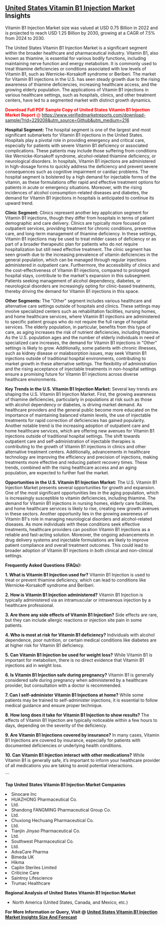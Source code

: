 <h2><a href="https://www.verifiedmarketreports.com/download-sample/?rid=229208&amp;utm_source=Github&amp;utm_medium=216" target="_blank">United States Vitamin B1 Injection Market</a> Insights</h2><p>Vitamin B1 Injection Market size was valued at USD 0.75 Billion in 2022 and is projected to reach USD 1.25 Billion by 2030, growing at a CAGR of 7.5% from 2024 to 2030.</p><p><p>The United States Vitamin B1 Injection Market is a significant segment within the broader healthcare and pharmaceutical industry. Vitamin B1, also known as thiamine, is essential for various bodily functions, including maintaining nerve function and energy metabolism. It is commonly used to treat thiamine deficiencies or conditions associated with low levels of Vitamin B1, such as Wernicke-Korsakoff syndrome or Beriberi. The market for Vitamin B1 injections in the U.S. has seen steady growth due to the rising awareness of thiamine deficiencies, increasing healthcare access, and the growing elderly population. The applications of Vitamin B1 injections in various healthcare settings, such as hospitals, clinics, and other treatment centers, have led to a segmented market with distinct growth dynamics. <p><span class=""><span style="color: #ff0000;"><strong>Download Full PDF Sample Copy of United States Vitamin B1 Injection Market Report</strong> @ </span><a href="https://www.verifiedmarketreports.com/download-sample/?rid=229208&amp;utm_source=Github&amp;utm_medium=216" target="_blank">https://www.verifiedmarketreports.com/download-sample/?rid=229208&amp;utm_source=Github&amp;utm_medium=216</a></span></p></p><p><strong>Hospital Segment:</strong> The hospital segment is one of the largest and most significant submarkets for Vitamin B1 injections in the United States. Hospitals play a pivotal role in providing emergency and critical care, especially for patients with severe Vitamin B1 deficiency or associated complications. These patients may include those suffering from conditions like Wernicke-Korsakoff syndrome, alcohol-related thiamine deficiency, or neurological disorders. In hospitals, Vitamin B1 injections are administered in high-dosage forms to quickly address the deficiency and prevent severe consequences such as cognitive impairment or cardiac problems. The hospital segment is bolstered by a high demand for injectable forms of the vitamin, as these formulations offer rapid and effective treatment options for patients in acute or emergency situations. Moreover, with the rising incidences of alcohol consumption-related diseases and diabetes, the demand for Vitamin B1 injections in hospitals is anticipated to continue its upward trend. <p><strong>Clinic Segment:</strong> Clinics represent another key application segment for Vitamin B1 injections, though they differ from hospitals in terms of patient demographic and care delivery. Clinics are typically more focused on outpatient services, providing treatment for chronic conditions, preventive care, and long-term management of thiamine deficiency. In these settings, Vitamin B1 injections may be used to treat milder cases of deficiency or as part of a broader therapeutic plan for patients who do not require hospitalization but still need effective treatment. The clinic segment has seen growth due to the increasing prevalence of vitamin deficiencies in the general population, which can be managed through regular injections administered in outpatient care. Furthermore, the accessibility of clinics and the cost-effectiveness of Vitamin B1 injections, compared to prolonged hospital stays, contribute to the market's expansion in this subsegment. Patients seeking management of alcohol dependency, diabetes, or neurological disorders are increasingly opting for clinic-based treatments, thereby driving the demand for Vitamin B1 injections in this space.<p><strong>Other Segments:</strong> The "Other" segment includes various healthcare and alternative care settings outside of hospitals and clinics. These settings may involve specialized centers such as rehabilitation facilities, nursing homes, and home healthcare services, where Vitamin B1 injections are administered to specific patient groups who do not require the full range of hospital services. The elderly population, in particular, benefits from this type of care, as aging increases the risk of nutrient deficiencies, including thiamine. As the U.S. population ages and the number of elderly individuals in need of specialized care increases, the demand for Vitamin B1 injections in "Other" settings is likely to grow. Additionally, some patients with chronic illnesses, such as kidney disease or malabsorption issues, may seek Vitamin B1 injections outside of traditional hospital environments, contributing to market growth in these alternative settings. The flexibility of administration and the rising acceptance of injectable treatments in non-hospital settings ensure a promising future for Vitamin B1 injections across diverse healthcare environments.<p><strong>Key Trends in the U.S. Vitamin B1 Injection Market:</strong> Several key trends are shaping the U.S. Vitamin B1 Injection Market. First, the growing awareness of thiamine deficiencies, particularly in populations at risk such as those with alcohol dependency or diabetes, is driving market demand. As healthcare providers and the general public become more educated on the importance of maintaining balanced vitamin levels, the use of injectable treatments for rapid correction of deficiencies has gained popularity. Another notable trend is the increasing adoption of outpatient care and home healthcare services, which are offering new avenues for Vitamin B1 injections outside of traditional hospital settings. The shift towards outpatient care and self-administration of injectable therapies is contributing to the growth of Vitamin B1 injections in clinics and other alternative treatment centers. Additionally, advancements in healthcare technology are improving the efficiency and precision of injections, making treatments more effective and reducing patient recovery times. These trends, combined with the rising healthcare access and an aging population, are expected to further fuel the market.<p><strong>Opportunities in the U.S. Vitamin B1 Injection Market:</strong> The U.S. Vitamin B1 Injection Market presents several opportunities for growth and expansion. One of the most significant opportunities lies in the aging population, which is increasingly susceptible to vitamin deficiencies, including thiamine. The demand for Vitamin B1 injections in nursing homes, elderly care facilities, and home healthcare services is likely to rise, creating new growth avenues in these sectors. Another opportunity lies in the growing awareness of Vitamin B1's role in managing neurological disorders and alcohol-related diseases. As more individuals with these conditions seek effective treatments, healthcare providers can position Vitamin B1 injections as a reliable and fast-acting solution. Moreover, the ongoing advancements in drug delivery systems and injectable formulations are likely to improve patient compliance and overall treatment outcomes. This could lead to broader adoption of Vitamin B1 injections in both clinical and non-clinical settings. <p><strong>Frequently Asked Questions (FAQs):</strong></p><p><strong>1. What is Vitamin B1 Injection used for?</strong> Vitamin B1 Injection is used to treat or prevent thiamine deficiency, which can lead to conditions like Wernicke-Korsakoff syndrome and Beriberi.</p><p><strong>2. How is Vitamin B1 Injection administered?</strong> Vitamin B1 Injection is typically administered via an intramuscular or intravenous injection by a healthcare professional.</p><p><strong>3. Are there any side effects of Vitamin B1 Injection?</strong> Side effects are rare, but they can include allergic reactions or injection site pain in some patients.</p><p><strong>4. Who is most at risk for Vitamin B1 deficiency?</strong> Individuals with alcohol dependence, poor nutrition, or certain medical conditions like diabetes are at higher risk for Vitamin B1 deficiency.</p><p><strong>5. Can Vitamin B1 Injection be used for weight loss?</strong> While Vitamin B1 is important for metabolism, there is no direct evidence that Vitamin B1 injections aid in weight loss.</p><p><strong>6. Is Vitamin B1 Injection safe during pregnancy?</strong> Vitamin B1 is generally considered safe during pregnancy when administered by a healthcare provider, but consultation with a doctor is recommended.</p><p><strong>7. Can I self-administer Vitamin B1 Injections at home?</strong> While some patients may be trained to self-administer injections, it is essential to follow medical guidance and ensure proper technique.</p><p><strong>8. How long does it take for Vitamin B1 Injection to show results?</strong> The effects of Vitamin B1 Injection are typically noticeable within a few hours to days, depending on the severity of the deficiency.</p><p><strong>9. Are Vitamin B1 Injections covered by insurance?</strong> In many cases, Vitamin B1 Injections are covered by insurance, especially for patients with documented deficiencies or underlying health conditions.</p><p><strong>10. Can Vitamin B1 Injection interact with other medications?</strong> While Vitamin B1 is generally safe, it’s important to inform your healthcare provider of all medications you are taking to avoid potential interactions.</p>```</p><p><strong>Top United States Vitamin B1 Injection Market Companies</strong></p><div data-test-id=""><p><li>Sinocare Inc</li><li> HUAZHONG Pharmaceutical Co.</li><li> Ltd.</li><li> Shandong FANGMING Pharmaceutical Group Co.</li><li> Ltd.</li><li> Chuxiong Hechuang Pharmaceutical Co.</li><li> Ltd.</li><li> Tianjin Jinyao Pharmaceutical Co.</li><li> Ltd.</li><li> Southwest Pharmaceutical Co.</li><li>Ltd.</li><li> AdvaCare Pharma</li><li> Bimeda UK</li><li> Hikma</li><li> Caplin Steriles Limited</li><li> Criticine Care</li><li> Saintroy Lifescience</li><li> Trumac Healthcare</li></p><div><strong>Regional Analysis of&nbsp;United States Vitamin B1 Injection Market</strong></div><ul><li dir="ltr"><p dir="ltr">North America&nbsp;(United States, Canada, and Mexico, etc.)</p></li></ul><p><strong>For More Information or Query, Visit @&nbsp;</strong><strong><a href="https://www.verifiedmarketreports.com/product/vitamin-b1-injection-market/?utm_source=Github&amp;utm_medium=216" target="_blank">United States Vitamin B1 Injection Market Insights Size And Forecast</a></strong></p></div>
